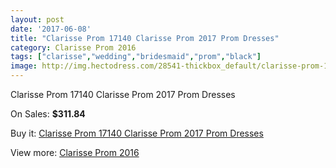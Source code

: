 ```yaml
---
layout: post
date: '2017-06-08'
title: "Clarisse Prom 17140 Clarisse Prom 2017 Prom Dresses"
category: Clarisse Prom 2016
tags: ["clarisse","wedding","bridesmaid","prom","black"]
image: http://img.hectodress.com/28541-thickbox_default/clarisse-prom-17140-clarisse-prom-2012-prom-dresses.jpg
---
```

Clarisse Prom 17140 Clarisse Prom 2017 Prom Dresses

On Sales: **$311.84**
<a href="https://www.hectodress.com/clarisse-prom-2013/13310-clarisse-prom-17140-clarisse-prom-2012-prom-dresses.html"><amp-img layout="responsive" width="600" height="600" src="//img.hectodress.com/28541-thickbox_default/clarisse-prom-17140-clarisse-prom-2012-prom-dresses.jpg" alt="Clarisse Prom 17140 Clarisse Prom 2017 Prom Dresses 0" /></a>
<a href="https://www.hectodress.com/clarisse-prom-2013/13310-clarisse-prom-17140-clarisse-prom-2012-prom-dresses.html"><amp-img layout="responsive" width="600" height="600" src="//img.hectodress.com/28543-thickbox_default/clarisse-prom-17140-clarisse-prom-2012-prom-dresses.jpg" alt="Clarisse Prom 17140 Clarisse Prom 2017 Prom Dresses 1" /></a>
<a href="https://www.hectodress.com/clarisse-prom-2013/13310-clarisse-prom-17140-clarisse-prom-2012-prom-dresses.html"><amp-img layout="responsive" width="600" height="600" src="//img.hectodress.com/28542-thickbox_default/clarisse-prom-17140-clarisse-prom-2012-prom-dresses.jpg" alt="Clarisse Prom 17140 Clarisse Prom 2017 Prom Dresses 2" /></a>

Buy it: [Clarisse Prom 17140 Clarisse Prom 2017 Prom Dresses](https://www.hectodress.com/clarisse-prom-2013/13310-clarisse-prom-17140-clarisse-prom-2012-prom-dresses.html "Clarisse Prom 17140 Clarisse Prom 2017 Prom Dresses")

View more: [Clarisse Prom 2016](https://www.hectodress.com/212-clarisse-prom-2013 "Clarisse Prom 2016")